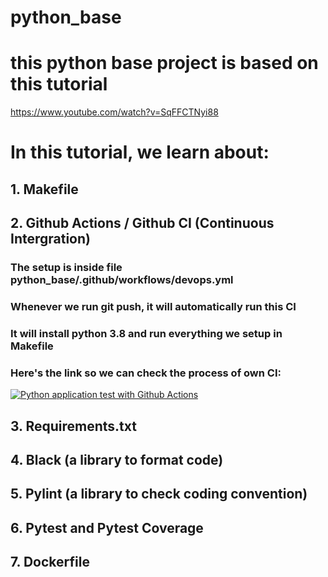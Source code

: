 # python_base

# this python base project is based on this tutorial
https://www.youtube.com/watch?v=SqFFCTNyi88

# In this tutorial, we learn about:
## 1. Makefile
## 2. Github Actions / Github CI (Continuous Intergration)
### The setup is inside file python_base/.github/workflows/devops.yml
### Whenever we run git push, it will automatically run this CI
### It will install python 3.8 and run everything we setup in Makefile
### Here's the link so we can check the process of own CI:
[![Python application test with Github Actions](https://github.com/congson95dev/python_base/actions/workflows/devops.yml/badge.svg)](https://github.com/congson95dev/python_base/actions/workflows/devops.yml)

## 3. Requirements.txt
## 4. Black (a library to format code)
## 5. Pylint (a library to check coding convention)
## 6. Pytest and Pytest Coverage
## 7. Dockerfile
